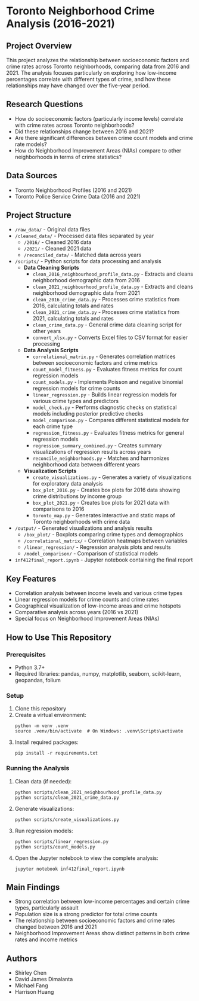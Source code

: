 # Toronto Neighborhood Crime Analysis (2016-2021)

## Project Overview
This project analyzes the relationship between socioeconomic factors and crime rates across Toronto neighborhoods, comparing data from 2016 and 2021. The analysis focuses particularly on exploring how low-income percentages correlate with different types of crime, and how these relationships may have changed over the five-year period.

## Research Questions
- How do socioeconomic factors (particularly income levels) correlate with crime rates across Toronto neighborhoods?
- Did these relationships change between 2016 and 2021?
- Are there significant differences between crime count models and crime rate models?
- How do Neighborhood Improvement Areas (NIAs) compare to other neighborhoods in terms of crime statistics?

## Data Sources
- Toronto Neighborhood Profiles (2016 and 2021)
- Toronto Police Service Crime Data (2016 and 2021)

## Project Structure
- `/raw_data/` - Original data files
- `/cleaned_data/` - Processed data files separated by year
  - `/2016/` - Cleaned 2016 data
  - `/2021/` - Cleaned 2021 data
  - `/reconciled_data/` - Matched data across years
- `/scripts/` - Python scripts for data processing and analysis
  - **Data Cleaning Scripts**
    - `clean_2016_neighbourhood_profile_data.py` - Extracts and cleans neighborhood demographic data from 2016
    - `clean_2021_neighbourhood_profile_data.py` - Extracts and cleans neighborhood demographic data from 2021
    - `clean_2016_crime_data.py` - Processes crime statistics from 2016, calculating totals and rates
    - `clean_2021_crime_data.py` - Processes crime statistics from 2021, calculating totals and rates
    - `clean_crime_data.py` - General crime data cleaning script for other years
    - `convert_xlsx.py` - Converts Excel files to CSV format for easier processing
  - **Data Analysis Scripts**
    - `correlational_matrix.py` - Generates correlation matrices between socioeconomic factors and crime metrics
    - `count_model_fitness.py` - Evaluates fitness metrics for count regression models
    - `count_models.py` - Implements Poisson and negative binomial regression models for crime counts
    - `linear_regression.py` - Builds linear regression models for various crime types and predictors
    - `model_check.py` - Performs diagnostic checks on statistical models including posterior predictive checks
    - `model_comparison.py` - Compares different statistical models for each crime type
    - `regression_fitness.py` - Evaluates fitness metrics for general regression models
    - `regression_summary_combined.py` - Creates summary visualizations of regression results across years
    - `reconcile_neighborhoods.py` - Matches and harmonizes neighborhood data between different years
  - **Visualization Scripts**
    - `create_visualizations.py` - Generates a variety of visualizations for exploratory data analysis
    - `box_plot_2016.py` - Creates box plots for 2016 data showing crime distributions by income group
    - `box_plot_2021.py` - Creates box plots for 2021 data with comparisons to 2016
    - `toronto_map.py` - Generates interactive and static maps of Toronto neighborhoods with crime data
- `/output/` - Generated visualizations and analysis results
  - `/box_plot/` - Boxplots comparing crime types and demographics
  - `/correlational_matrix/` - Correlation heatmaps between variables
  - `/linear_regression/` - Regression analysis plots and results
  - `/model_comparison/` - Comparison of statistical models
- `inf412final_report.ipynb` - Jupyter notebook containing the final report

## Key Features
- Correlation analysis between income levels and various crime types
- Linear regression models for crime counts and crime rates
- Geographical visualization of low-income areas and crime hotspots
- Comparative analysis across years (2016 vs 2021)
- Special focus on Neighborhood Improvement Areas (NIAs)

## How to Use This Repository

### Prerequisites
- Python 3.7+
- Required libraries: pandas, numpy, matplotlib, seaborn, scikit-learn, geopandas, folium

### Setup
1. Clone this repository
2. Create a virtual environment:
   ```
   python -m venv .venv
   source .venv/bin/activate  # On Windows: .venv\Scripts\activate
   ```
3. Install required packages:
   ```
   pip install -r requirements.txt
   ```

### Running the Analysis
1. Clean data (if needed):
   ```
   python scripts/clean_2021_neighbourhood_profile_data.py
   python scripts/clean_2021_crime_data.py
   ```
2. Generate visualizations:
   ```
   python scripts/create_visualizations.py
   ```
3. Run regression models:
   ```
   python scripts/linear_regression.py
   python scripts/count_models.py
   ```
4. Open the Jupyter notebook to view the complete analysis:
   ```
   jupyter notebook inf412final_report.ipynb
   ```

## Main Findings
- Strong correlation between low-income percentages and certain crime types, particularly assault
- Population size is a strong predictor for total crime counts
- The relationship between socioeconomic factors and crime rates changed between 2016 and 2021
- Neighborhood Improvement Areas show distinct patterns in both crime rates and income metrics

## Authors
- Shirley Chen
- David James Dimalanta
- Michael Fang
- Harrison Huang